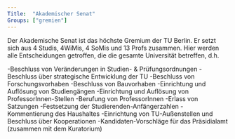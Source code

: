 ```yaml
---
Title:	"Akademischer Senat"
Groups:	["gremien"]
---
```


Der Akademische Senat ist das höchste Gremium der TU Berlin. Er setzt sich aus 4 Studis, 4WiMis, 4 SoMis und 13 Profs zusammen. Hier werden alle Entscheidungen getroffen, die die gesamte Universität betreffen, d.h.

-Beschluss von Veränderungen in Studien- & Prüfungsordnungen
-Beschluss über strategische Entwicklung der TU
-Beschluss von Forschungsvorhaben
-Beschluss von Bauvorhaben
-Einrichtung und Auflösung von Studiengängen
-Einrichtung und Auflösung von ProfessorInnen-Stellen
-Berufung von ProfessorInnen
-Erlass von Satzungen
-Festsetzung der Studierenden-Anfängerzahlen
-Kommentierung des Haushaltes
-Einrichtung von TU-Außenstellen und Beschluss über Kooperationen
-Kandidaten-Vorschläge für das Präsidialamt (zusammen mit dem Kuratorium)
